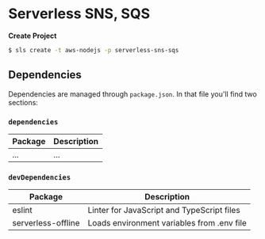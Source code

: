 # Serverless SNS, SQS


**Create Project**

```sh
$ sls create -t aws-nodejs -p serverless-sns-sqs
```

## Dependencies
Dependencies are managed through `package.json`. In that file you'll find two sections:

### `dependencies`

| Package                         | Description                                                           |
| ------------------------------- | --------------------------------------------------------------------- |
| ...                             | ...                                                                   |

### `devDependencies`

| Package                         | Description                                                            |
| ------------------------------- | ---------------------------------------------------------------------- |
| eslint                          | Linter for JavaScript and TypeScript files                             |
| serverless-offline              | Loads environment variables from .env file                             |
